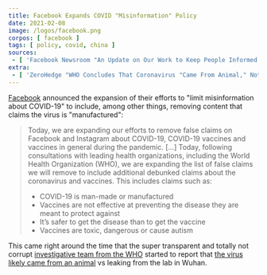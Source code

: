 ```yaml
---
title: Facebook Expands COVID "Misinformation" Policy
date: 2021-02-08
image: /logos/facebook.png
corpos: [ facebook ]
tags: [ policy, covid, china ]
sources:
 - [ 'Facebook Newsroom "An Update on Our Work to Keep People Informed and Limit Misinformation About COVID-19" (Update on February 8, 2021 at 10:00AM PT)', 'archive.is/DQC5w' ]
extra:
 - [ 'ZeroHedge "WHO Concludes That Coronavirus "Came From Animal," Not Wuhan Lab" by Tyler Durden (9 Feb 2021)', 'archive.is/HZRc3' ]
---
```


[Facebook](/facebook/) announced the expansion of their efforts to "limit
misinformation about COVID-19" to include, among other things, removing content
that claims the virus is "manufactured":

> Today, we are expanding our efforts to remove false claims on Facebook and
> Instagram about COVID-19, COVID-19 vaccines and vaccines in general during
> the pandemic. [...] Today, following consultations with leading health
> organizations, including the World Health Organization (WHO), we are
> expanding the list of false claims we will remove to include additional
> debunked claims about the coronavirus and vaccines. This includes claims such
> as: 
>
> * COVID-19 is man-made or manufactured
> * Vaccines are not effective at preventing the disease they are meant to
>   protect against
> * It’s safer to get the disease than to get the vaccine
> * Vaccines are toxic, dangerous or cause autism

This came right around the time that the super transparent and totally not
corrupt [investigative team from the WHO](https://archive.is/z1vPU) started to
report that [the virus likely came from an animal](https://archive.is/j60JM) vs
leaking from the lab in Wuhan.
